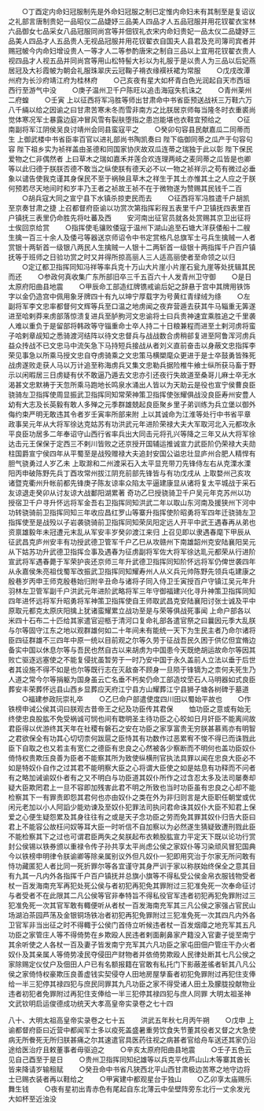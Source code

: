 <!-- { "loadSidebar": true } -->
　　○丁酉定内命妇冠服制先是外命妇冠服之制已定惟内命妇未有其制至是复诏议之礼部言唐制贵妃一品昭仪二品婕妤三品美人四品才人五品冠服并用花钗翟衣宝林六品御女七品采女八品冠服同尚宫等并佃钗礼衣宋内命妇贵妃一品太仪二品婕妤三品美人四品才人五品贵人无视品冠服并用花钗翟衣自国夫人县君及充司簿司宾者并赐冠帔今内命妇增设贵人一等才人二等参酌唐宋之制自三品以上宜用花钗翟衣贵人视四品才人视五品并同尚宫等用山松特髻大衫以为礼服于是以贵人为三品以后妃燕居冠及大衫霞帔为朝会礼服珠翠庆云冠鞠子褙衣缘襈袄裙为常服
　　○戊戌改潭州府为长沙府靖江府为桂林府
　　○己亥夜有星大如杯青白色光润起自天市西垣西行至游气中没
　　○庚子温州卫千户陈旺以追击海寇失机诛之
　　○青州莱州二府蝗
　　○壬寅  上以征西将军冯胜等师出甘肃命中书省臣预送战袄三万鞋六万八千緉以给之因谕之曰甘肃苦寒未冬而雪非南方之比朕居京师每当隆冬时衣重裘尚觉体寒况军士暴露边庭冲冒风雪有裂肤堕指之患岂能堪也衣鞋宜预给之
　　○征南副将军江阴侯吴良讨靖州会同县蛮寇平之
　　○癸卯句容县民献嘉瓜二同蒂而生  上御武楼中书省臣率百官以进礼部尚书陶凯奏曰  陛下临御同蒂之瓜产于句容句容  陛下祖乡实为祯祥盖由圣德和同国家协庆故双瓜连蒂之瑞独于此以彰  陛下保民爱物之仁非偶然者  上曰草木之瑞如嘉禾并莲合欢连理两岐之麦同蒂之瓜皆是也卿等以此归德于朕朕否德不敢当之纵使朕有德天必不以一物之祯祥示之苟有微过必垂象以谴告使我克谨其身保民不至于祸殃且草木之祥生于其土亦惟其土之人应之于朕何预若尽天地间时和岁丰乃王者之祯故王祯不在于微物遂为赞赐其民钱千二百
　　○胡兵寇大同之宣宁县下水镇杀掠吏民而去
　　○征西将军冯胜遣千户胡凯至京奏甘肃之捷  上召都督府臣谕以功赏次第指挥彩叚五表里千户卫镇抚四表里百户镇抚三表里仍命胜先将吐蕃及西
　　安河南出征官员就各处赏赐其京卫出征将士俟回京给赏
　　○指挥使毛骧败倭寇于温州下湖山追至石塘大洋获倭船十二艘生擒一百三十余人及倭弓等器送京师诏令中书定赏格凡总旗军士弓兵生擒贼一人者赏银十两斩首一级银八两民人生擒贼一人银十二两斩首一级银十两指挥千户百户镇抚等于班师之日验功赏之时又并得所掠高丽人三人适高丽使者至命领之以归
　　○定辽都卫指挥同知冯祥等率兵克十万山大片崖小片崖石瓮九崖等处抚辑其民而还
　　○参政何真收集广东所部旧卒三千五百六十人发青州卫守御
　　○是日太原府阳曲县地震
　　○甲辰命工部造红牌镌戒谕后妃之辞悬于宫中其牌用铁饰字以金仍造宫中佩用象牙牌四十有九以坤宁厚载字为号黄红青绿绒为绦
　　○左副将军李文忠率都督何文辉等兵至口温之地虏闻之夜弃营遁去获其牛马辎重无筭遂进至哈剌莽来虏部落惊溃复进兵至胪朐河文忠谕将士曰兵贵神速宜乘胜追之千里袭人难以重负于是留部将韩政等守锱重命士卒人持二十日粮兼程而进至土剌河虏将蛮子哈剌章觇知之悉骑渡河结阵以待文忠督兵与战战数合虏稍郤复进至阿鲁浑河虏兵益众抟战不已文忠马中流矢急下马持短兵接战从者刘义直前奋击以身蔽文忠指挥李荣见事急以所乘马授文忠自夺虏骑乘之文忠策马横槊麾众更进于是士卒鼓勇皆殊死战虏遂败走获人马以万计追至称海虏兵又集文忠勒兵据险椎牛飨士纵所获马畜于野示以闲暇居三日虏疑有伏不敢逼乃遁去文忠亦引还夜行失故道至桑哥儿麻士卒无水渴甚文忠默祷于天忽所乘马跑地长鸣泉水涌出人皆以为天助云是役也宣宁侯曹良臣骁骑左卫指挥使周显振武卫指挥同知常荣神策卫指挥使张耀俱战没良臣寿州安豊人幼有大志及长英毅有敢人多殚之元季群雄兢起良臣聚乡里子弟训练为兵立堡以御外侮约束严明无敢违其令者岁壬寅率所部来附  上以其诚命为江淮等处行中书省平章政事吴元年从大将军徐达克姑苏有功洪武元年进阶荣禄大夫大军取河北入元都攻永平良臣功居多二年奉诏守山西行省率兵出大同击元将孔兴等降之三年又从大将军徐达击元王保保于定西三不剌川皆败之还京授开国辅运推诚宣力武臣阶仍荣禄大夫勋柱国爵宣宁侯四年从平蜀至是战殁赠禄大夫追封安国公谥忠壮显庐州合肥人精悍有胆气骁勇过人岁乙未  上取滁和二州渡采石入太平显充带刀先锋侍左右从克溧水溧阳丙申破陈野先兵丁酉攻常州拔江阴充前部先锋皆与有功戊戌从  上取婺州己亥攻诸暨克衢州升帐前都先锋庚子陈友谅率众陷太平逼建康显从诸将复太平城战于采石友谅退走癸卯从讨友谅大战鄱阳湖累著  奇功乙巳授骁骑卫千户吴元年克苏州以功授宿卫千户寻升怀远将军金吾右卫指挥同知洪武二年以取山东河南及援狭州下河中功转骁骑前卫指挥同知三年收应昌红罗山等寨升指挥使阶昭勇将军四年迁骁骑左卫指挥使至是战殁以子岩袭骁骑前卫指挥同知荣凤阳定远人开平中武王遇春再从弟也资禀雄毅年未冠遭元末乱从军安丰岁癸卯渡江来归  上召见即以隶遇春麾下甲辰从征武昌克庐州安丰有功授武德卫管军千户乙巳从攻赣州下南雄韶州克安陆襄阳吴元从下姑苏功升武德卫指挥佥事及遇春为征虏副将军佐大将军徐达耴元都荣从行进阶宣武将军遇春薨于军荣护丧还京师三年升武德卫指挥同知阶怀远将军仍俾世袭四年从永嘉侯朱亮祖伐蜀军改振武卫指挥同知耀寿州人从义兵元帅陈野先领兵屯建康之殷巷岁丙申王师克殷巷始归附辛丑命与诸将子同入侍卫壬寅授百户守镇江吴元年升羽林左卫管军副千户洪武元年进阶武略将军三年守御福建兴化寻升神策卫指挥同知四年进怀远将军升昭勇将军神策卫指挥使自王师取武昌克安陆襄阳讨张士诚及平中原取元都克太原庆阳擒上犹诸蛮耀累立战功至是与荣等俱战死事闻  上命户部各以米四十石布二十匹给其家遣官迎柩于清河口复命礼部各遣官祭之曰曩因元季大乱朕与尔等固守江东之地以观群雄何如二十年间未有能统一天下为生民主者乃命尔诸将臣四征群雄不三四年中原一统以目前观之尔等久劳于征战吾民久困于供亿但宜脩边备实中国以休息尔等与吾民也然自古以来胡虏为中国患今天既绝胡运故命尔等因其败亡驱逐远塞使之不能复侵扰虽暂劳于一时乃安中国于永久盖前人立法以垂于后世者其设施不得不如是也尔等既行志在灭敌奋不顾身一旦陨于锋镝为之柰何夫死生乃人道之常今尔等捐躯为国身虽云亡名垂不杇矣仍命工部造坟茔石人马明器如式良臣葬安丰荣葬怀远县山西乡显葬应天府江宁县方山耀葬江宁县狮子塘各树碑于墓道
　　○福建参政阮崇礼卒
　　○乙巳命户部遣使度四川田以蜀始平故也
　　○作铁榜申诫公侯其词曰朕观古昔帝王之纪及功臣传其君保
　　恤功臣之意或有始无终使忠良股肱不免受祸诚可悯也间有聦明圣主待功臣之心皎如日月奸臣不能离间故君臣得以优游终其天年在社稷有磐石之安在功臣之家享富贵无穷朕甚慕焉亦有明智之君欲保全有功其心切切柰何跋扈之臣恃其有功数作过恶累宥不悛不得已而诛戮此臣下自取之也又若主有宽仁之德臣有忠良之心然被各少察断而不明何也盖功臣奴仆倚恃权贵欺压良善为臣者不能察其所为致使纵横刑官执法具罪以闻在忠良大臣必不如是特奴仆自作之过其君不能明察大臣之心将谓大臣使之如是姑息有功释而不问者有之略加诫谕奴仆者有之又不明白与功臣道其奴仆所作之过含忍太多及法司屡奏却疑大臣欺罔君上一旦不容即加残害此君不明之所致也当时功臣虽有忠良之心却不能检察其下一有罪责即怨其君何也亦由奴仆之类在外为非归则言是大臣职任朝堂或优闲元老加以小人阿謟少能劝谏及至奴仆犯罪法司执问君命诛其奴仆大臣不知君上保爱之心便生疑怨累及其身往往有之或是天子念功臣之劳而免其罪其奴仆归告大臣曰君上不能容公故枉问奴等耳大臣一时听信不自加察以为必然遂生猜疑致遭刑戮此臣不能检察其下之过也可谓君臣两失之矣朕起布衣赖股肱宣力平定天下既以论功行赏封公侯锡以铁券颁以重禄令传子孙共享太平尚虑公侯之家奴仆等习染顽风冒犯国典今以铁榜申明律令朕谕卿等除亲属别议外但凡奴仆一犯即用究治于尔家无所问敢有恃功藏匿犯人者比同一死折罪尔等各宜谨守其身严训于家以称朕始终保全之意其目有九其一凡内外各指挥千户百户镇抚并总旗小旗等不得私受公侯金帛衣服钱物受者杖一百发海南充军再犯处死公侯与者初犯再犯免其罪附过三犯准免死一次奉命征讨与者受者不在此限其二凡公侯等官非奉特旨不得私役官军违者初犯再犯免罪附过三犯准免死一次其官军敢有輙便听从者杖一百发海南充军其三凡公侯之家强占官民山场湖泊茶园芦荡及金银铜场铁冶者初犯再犯免罪附过三犯准免死一次其四凡内外各卫官军非当出征之时不得輙于公侯门首侍立听候违者杖一百发烟瘴之地充军其五凡功臣之家管庄人等不得倚势在乡欺殴人民违者剌面劓鼻家产籍没入官妻子徙至南宁其余听使之人各杖一百及妻子皆发南宁充军其六凡功臣之家屯田佃户管庄干办火者奴仆及其亲属人等倚势凌民夺侵田产财物者并依倚势欺殴人民律处断其七凡公侯之家除赐定仪仗户及佃田人户已有名额报籍在官敢有私托门下影蔽差徭者斩其八凡公侯之家倚恃权豪欺压良善虚钱实契侵夺人田地房屋孳畜者初犯免罪附过再犯住支俸给一半三犯停其禄四犯与庶民同罪其九凡功臣之家不得受诸人田土及朦胧投献物业违者初犯者免罪附过再犯住支俸给一半三犯停其禄四犯与庶人同罪
大明太祖圣神文武钦明启运俊德成功统天大孝高皇帝实录卷之七十四


八十、大明太祖高皇帝实录卷之七十五
　　洪武五年秋七月丙午朔
　　○戊申  上谕都督府臣曰近营中都闻军士多以疫死盖盛暑重劳饮食失节董其役者又督之大急使病无所餋死无所归朕甚痛之尔其速遣官具医药往视之病甚者官给舟车送还其家仍沿途给医治疗且敕董事者毋驱迫之
　　○辛亥太原府阳曲县地震
　　○壬子五色云见自己酉至于是日
　　○贵州卫指挥同知纪雄等以兵克平伐芦山山木等寨其酋长皆来降请岁输租赋
　　○癸丑命中书省凡狭西北平山西甘肃极边苦寒之地守边将士已赐衣装者再以鞋给之
　　○甲寅建中都观星台于独山
　　○乙卯享太庙赐乐舞生钱
　　○夜有星初出青赤色有尾起自东北薄云中垒壁阵旁东北行一丈余发光大如杯至近浊没
